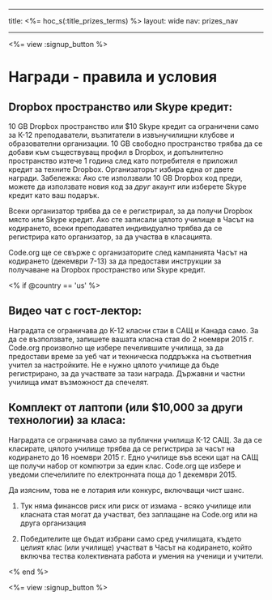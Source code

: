 * * *

title: <%= hoc_s(:title_prizes_terms) %> layout: wide nav: prizes_nav

* * *

<%= view :signup_button %>

# Награди - правила и условия

## Dropbox пространство или Skype кредит:

10 GB Dropbox пространство или $10 Skype кредит са ограничени само за К-12 преподаватели, възпитатели в извънучилищни клубове и образователни организации. 10 GB свободно пространство трябва да се добави към съществуващ профил в Dropbox, и допълнително пространство изтече 1 година след като потребителя е приложил кредит за техните Dropbox. Организаторът избира една от двете награди. Забележка: Ако сте използвали 10 GB Dropbox код преди, можете да използвате новия код за *друг* акаунт или изберете Skype кредит като ваш подарък.

Всеки организатор трябва да се е регистрирал, за да получи Dropbox място или Skype кредит. Ако сте записали цялото училище в Часът на кодирането, всеки преподавател индивидуално трябва да се регистрира като организатор, за да участва в класацията.

Code.org ще се свърже с организаторите след кампанията Часът на кодирането (декември 7-13) за да предостави инструкции за получаване на Dropbox пространство или Skype кредит.

<% if @country == 'us' %>

## Видео чат с гост-лектор:

Наградата се ограничава до К-12 класни стаи в САЩ и Канада само. За да се възползвате, запишете вашата класна стая do 2 ноември 2015 г. Code.org произволно ще избере печелившите училища, за да предостави време за уеб чат и техническа поддръжка на съответния учител за настройките. Не е нужно цялото училище да бъде регистрирано, за да участвате за тази награда. Държавни и частни училища имат възможност да спечелят.

## Комплект от лаптопи (или $10,000 за други технологии) за класа:

Наградата се ограничава само за публични училища К-12 САЩ. За да се класирате, цялото училище трябва да се регистрира за часът на кодирането до 16 ноември 2015 г. Едно училище във всеки щат на САЩ ще получи набор от компютри за един клас. Code.org ще избере и уведоми спечелилите по електронната поща до 1 декември 2015.

Да изясним, това не е лотария или конкурс, включващи чист шанс.

1) Тук няма финансов риск или риск от измама - всяко училище или класната стая могат да участват, без заплащане на Code.org или на друга организация

2) Победителите ще бъдат избрани само сред училищата, където целият клас (или училище) участват в Часът на кодирането, който включва тества колективната работа и умения на ученици и учители.

<% end %>

<%= view :signup_button %>